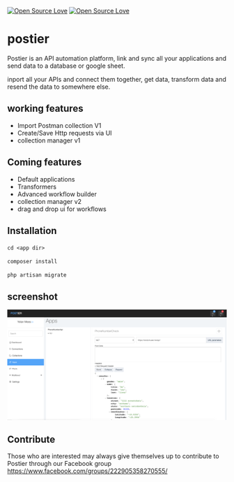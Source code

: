 [![Open Source Love](https://badges.frapsoft.com/os/gpl/gpl.svg?v=102)](https://github.com/ellerbrock/open-source-badge/)
[![Open Source Love](https://badges.frapsoft.com/os/v1/open-source.svg?v=102)](https://github.com/ellerbrock/open-source-badge/)
# postier
Postier is an API automation platform, link and sync all your applications and send data to a database or google sheet.

inport all your APIs and connect them together, get data, transform data and resend the data to somewhere else.

## working features
- Import Postman collection V1
- Create/Save Http requests via UI
- collection manager v1

## Coming features
- Default applications
- Transformers
- Advanced workflow builder
- collection manager v2
- drag and drop ui for workflows

## Installation
`cd <app dir>`

`composer install`

`php artisan migrate`

## screenshot
![Alt text](public/screenshots/1.png)

## Contribute
Those who are interested may always give themselves up to contribute to Postier through our Facebook group
https://www.facebook.com/groups/222905358270555/
